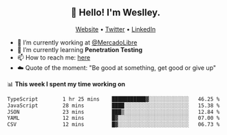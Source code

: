 <h2 align="center">👋 Hello! I'm Weslley.</h2>
<p align="center">
  <a href="http://weslleyneri.com.br">Website</a> •
  <a href="https://twitter.com/Weslley_Neri">Twitter</a> •
  <a href="https://www.linkedin.com/in/weslley-neri-3658908b">LinkedIn</a>
</p>


- 🔭 I’m currently working at [@MercadoLibre](https://github.com/mercadolibre)
- 🌱 I’m currently learning **Penetration Testing**
- 📫 How to reach me: [here](mailto:weslley39@gmail.com)
- ☁️ Quote of the moment: "Be good at something, get good or give up"

📊 **This week I spent my time working on**
<!--START_SECTION:waka-->

```txt
TypeScript        1 hr 25 mins    ███████████▓░░░░░░░░░░░░░   46.25 %
JavaScript        28 mins         ████░░░░░░░░░░░░░░░░░░░░░   15.38 %
JSON              23 mins         ███▒░░░░░░░░░░░░░░░░░░░░░   12.84 %
YAML              12 mins         █▓░░░░░░░░░░░░░░░░░░░░░░░   07.00 %
CSV               12 mins         █▓░░░░░░░░░░░░░░░░░░░░░░░   06.73 %
```

<!--END_SECTION:waka-->

<!-- Inspired by https://github.com/gruselhaus/gruselhaus -->